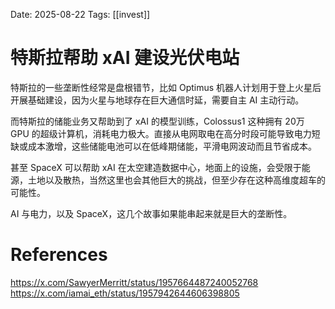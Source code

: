 Date: 2025-08-22
Tags: [[invest]]

# 特斯拉帮助 xAI 建设光伏电站

特斯拉的一些垄断性经常是盘根错节，比如 Optimus 机器人计划用于登上火星后开展基础建设，因为火星与地球存在巨大通信时延，需要自主 AI 主动行动。

而特斯拉的储能业务又帮助到了 xAI 的模型训练，Colossus1 这种拥有 20万 GPU 的超级计算机，消耗电力极大。直接从电网取电在高分时段可能导致电力短缺或成本激增，这些储能电池可以在低峰期储能，平滑电网波动而且节省成本。

甚至 SpaceX 可以帮助 xAI 在太空建造数据中心，地面上的设施，会受限于能源，土地以及散热，当然这里也会其他巨大的挑战，但至少存在这种高维度超车的可能性。

AI 与电力，以及 SpaceX，这几个故事如果能串起来就是巨大的垄断性。

# References
https://x.com/SawyerMerritt/status/1957664487240052768
https://x.com/iamai_eth/status/1957942644606398805